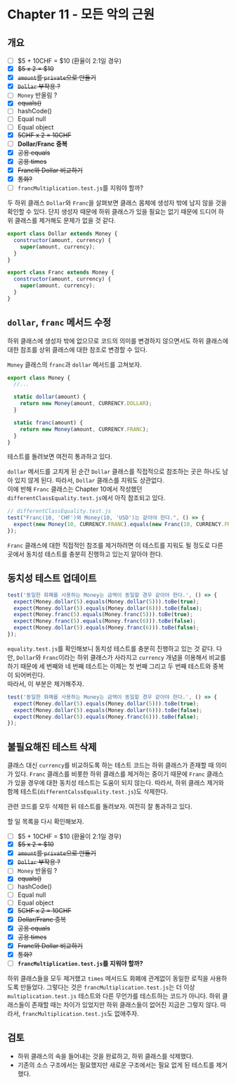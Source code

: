 # Chapter 11 - 모든 악의 근원

## 개요

- [ ] $5 + 10CHF = $10 (환율이 2:1일 경우)
- [x] ~~$5 x 2 = $10~~
- [x] ~~`amount`를 `private`으로 만들기~~
- [x] ~~`Dollar` 부작용 ?~~
- [ ] `Money` 반올림 ?
- [x] ~~equals()~~
- [ ] hashCode()
- [ ] Equal null
- [ ] Equal object
- [x] ~~5CHF x 2 = 10CHF~~
- [ ] **Dollar/Franc 중복**
- [x] ~~공용 equals~~
- [x] ~~공용 times~~
- [x] ~~Franc와 Dollar 비교하기~~
- [x] ~~통화?~~
- [ ] `francMultiplication.test.js`를 지워야 할까?

두 하위 클래스 `Dollar`와 `Franc`을 살펴보면 클래스 몸체에 생성자 밖에 남지 않을 것을 확인할 수 있다. 단지 생성자 때문에 하위 클래스가 있을 필요는 없기 때문에 드디어 하위 클래스를 제거해도 문제가 없을 것 같다.

```javascript
export class Dollar extends Money {
  constructor(amount, currency) {
    super(amount, currency);
  }
}

export class Franc extends Money {
  constructor(amount, currency) {
    super(amount, currency);
  }
}
```

## `dollar`, `franc` 메서드 수정

하위 클래스에 생성자 밖에 없으므로 코드의 의미를 변경하지 않으면서도 하위 클래스에 대한 참조를 상위 클래스에 대한 참조로 변경할 수 있다.

`Money` 클래스의 `franc`과 `dollar` 메서드를 고쳐보자.

```javascript
export class Money {
  //...

  static dollar(amount) {
    return new Money(amount, CURRENCY.DOLLAR);
  }

  static franc(amount) {
    return new Money(amount, CURRENCY.FRANC);
  }
}
```

테스트를 돌려보면 여전히 통과하고 있다.

`dollar` 메서드를 고치게 된 순간 `Dollar` 클래스를 직접적으로 참조하는 곳은 하나도 남아 있지 않게 된다. 따라서, `Dollar` 클래스를 지워도 상관없다.  
이에 반해 `Franc` 클래스는 Chapter 10에서 작성했던 `differentClassEquality.test.js`에서 아직 참조되고 있다.

```javascript
// differentClassEquality.test.js
test("Franc(10, 'CHF')와 Money(10, 'USD')는 같아야 한다.", () => {
  expect(new Money(10, CURRENCY.FRANC).equals(new Franc(10, CURRENCY.FRANC))).toBe(true);
});
```

`Franc` 클래스에 대한 직접적인 참조를 제거하려면 이 테스트를 지워도 될 정도로 다른 곳에서 동치성 테스트를 충분히 진행하고 있는지 알아야 한다.

## 동치성 테스트 업데이트

```javascript
test('동일한 화폐를 사용하는 Money는 금액이 동일할 경우 같아야 한다.', () => {
  expect(Money.dollar(5).equals(Money.dollar(5))).toBe(true);
  expect(Money.dollar(5).equals(Money.dollar(6))).toBe(false);
  expect(Money.franc(5).equals(Money.franc(5))).toBe(true);
  expect(Money.franc(5).equals(Money.franc(6))).toBe(false);
  expect(Money.dollar(5).equals(Money.franc(6))).toBe(false);
});
```

`equality.test.js`를 확인해보니 동치성 테스트를 충분히 진행하고 있는 것 같다. 다만, `Dollar`와 `Franc`이라는 하위 클래스가 사라지고 `currency` 개념을 이용해서 비교를 하기 때문에 세 번째와 네 번째 테스트는 이제는 첫 번째 그리고 두 번째 테스트와 중복이 되어버린다.  
따라서, 이 부분은 제거해주자.

```javascript
test('동일한 화폐를 사용하는 Money는 금액이 동일할 경우 같아야 한다.', () => {
  expect(Money.dollar(5).equals(Money.dollar(5))).toBe(true);
  expect(Money.dollar(5).equals(Money.dollar(6))).toBe(false);
  expect(Money.dollar(5).equals(Money.franc(6))).toBe(false);
});
```

## 불필요해진 테스트 삭제

클래스 대신 `currency`를 비교하도록 하는 테스트 코드는 하위 클래스가 존재할 때 의미가 있다. `Franc` 클래스를 비롯한 하위 클래스를 제거하는 중이기 때문에 `Franc` 클래스가 있을 경우에 대한 동치성 테스트는 도움이 되지 않는다. 따라서, 하위 클래스 제거와 함께 테스트(`differentCalssEquality.test.js`)도 삭제한다.

관련 코드를 모두 삭제한 뒤 테스트를 돌려보자. 여전히 잘 통과하고 있다.

할 일 목록을 다시 확인해보자.

- [ ] $5 + 10CHF = $10 (환율이 2:1일 경우)
- [x] ~~$5 x 2 = $10~~
- [x] ~~`amount`를 `private`으로 만들기~~
- [x] ~~`Dollar` 부작용 ?~~
- [ ] `Money` 반올림 ?
- [x] ~~equals()~~
- [ ] hashCode()
- [ ] Equal null
- [ ] Equal object
- [x] ~~5CHF x 2 = 10CHF~~
- [x] ~~Dollar/Franc 중복~~
- [x] ~~공용 equals~~
- [x] ~~공용 times~~
- [x] ~~Franc와 Dollar 비교하기~~
- [x] ~~통화?~~
- [ ] **`francMultiplication.test.js`를 지워야 할까?**

하위 클래스들을 모두 제거했고 `times` 메서드도 화폐에 관계없이 동일한 로직을 사용하도록 만들었다. 그렇다는 것은 `francMultiplication.test.js`는 더 이상 `multiplication.test.js` 테스트와 다른 무언가를 테스트하는 코드가 아니다. 하위 클래스들이 존재할 때는 차이가 있었지만 하위 클래스들이 없어진 지금은 그렇지 않다. 따라서, `francMultiplication.test.js`도 없애주자.

## 검토

- 하위 클래스의 속을 들어내는 것을 완료하고, 하위 클래스를 삭제했다.
- 기존의 소스 구조에서는 필요했지만 새로운 구조에서는 필요 없게 된 테스트를 제거했다.
